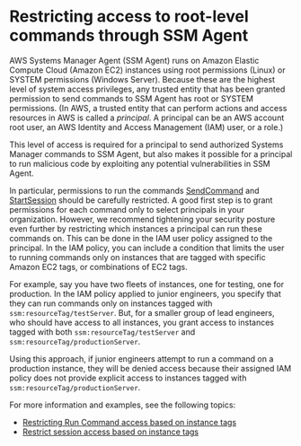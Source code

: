 # Restricting access to root\-level commands through SSM Agent<a name="ssm-agent-restrict-root-level-commands"></a>

AWS Systems Manager Agent \(SSM Agent\) runs on Amazon Elastic Compute Cloud \(Amazon EC2\) instances using root permissions \(Linux\) or SYSTEM permissions \(Windows Server\)\. Because these are the highest level of system access privileges, any trusted entity that has been granted permission to send commands to SSM Agent has root or SYSTEM permissions\. \(In AWS, a trusted entity that can perform actions and access resources in AWS is called a *principal*\. A principal can be an AWS account root user, an AWS Identity and Access Management \(IAM\) user, or a role\.\)

This level of access is required for a principal to send authorized Systems Manager commands to SSM Agent, but also makes it possible for a principal to run malicious code by exploiting any potential vulnerabilities in SSM Agent\. 

In particular, permissions to run the commands [SendCommand](https://docs.aws.amazon.com/systems-manager/latest/APIReference/API_SendCommand.html) and [StartSession](https://docs.aws.amazon.com/systems-manager/latest/APIReference/API_StartSession.html) should be carefully restricted\. A good first step is to grant permissions for each command only to select principals in your organization\. However, we recommend tightening your security posture even further by restricting which instances a principal can run these commands on\. This can be done in the IAM user policy assigned to the principal\. In the IAM policy, you can include a condition that limits the user to running commands only on instances that are tagged with specific Amazon EC2 tags, or combinations of EC2 tags\.

For example, say you have two fleets of instances, one for testing, one for production\. In the IAM policy applied to junior engineers, you specify that they can run commands only on instances tagged with `ssm:resourceTag/testServer`\. But, for a smaller group of lead engineers, who should have access to all instances, you grant access to instances tagged with both `ssm:resourceTag/testServer` and `ssm:resourceTag/productionServer`\.

Using this approach, if junior engineers attempt to run a command on a production instance, they will be denied access because their assigned IAM policy does not provide explicit access to instances tagged with `ssm:resourceTag/productionServer`\.

For more information and examples, see the following topics:
+ [Restricting Run Command access based on instance tags](sysman-rc-setting-up.md#sysman-rc-setting-up-cmdsec)
+ [Restrict session access based on instance tags](getting-started-restrict-access-examples.md#restrict-access-example-instance-tags)